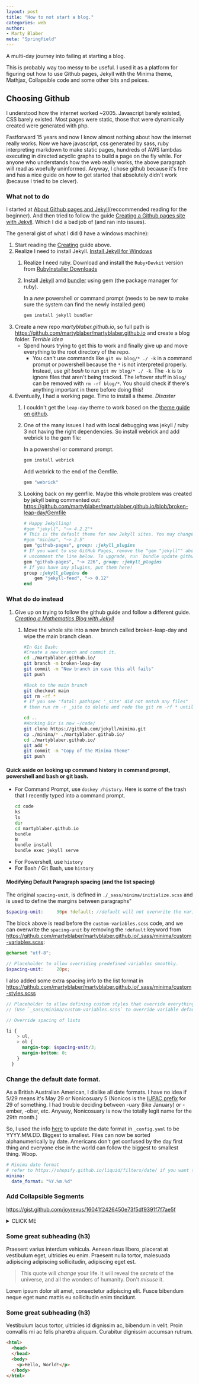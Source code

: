 ```yaml
---
layout: post
title: "How to not start a blog."
categories: web
author:
- Marty Blaber
meta: "Springfield"
---
```


A multi-day journey into failing at starting a blog.

This is probably way too messy to be useful. I used it as a platform for figuring out how to use Github pages, Jekyll with the Minima theme, Mathjax, Collapsible code and some other bits and peices. 

## Choosing Github

I understood how the internet worked ~2005. Javascript barely existed, CSS barely existed. Most pages were static, those that were dynamically created were generated with php. 

Fastforward 15 years and now I know almost nothing about how the internet really works. Now we have javascript, css generated by sass, ruby interpreting markdown to make static pages, hundreds of AWS lambdas executing in directed acyclic graphs to build a page on the fly while. For anyone who understands how the web really works, the above paragraph will read as woefully uninformed. Anyway, I chose github because it's free and has a nice guide on how to get started that absolutely didn't work (because I tried to be clever).

### What not to do

I started at [About Github pages and Jekyll][gj-about](reccommended reading for the beginner). And then tried to follow the guide [Creating a Github pages site with Jekyll][gj-create]. Which I did a bad job of (and ran into issues).

The general gist of what I did (I have a windows machine):
1. Start reading the [Creating][gj-create] guide above.
2. Realize I need to install Jekyll. [Install Jekyll for Windows][jekyll-install]
    1. Realize I need ruby. Download and install the `Ruby+Devkit` version from [RubyInstaller Downloads][ruby-downloads]
    2. Install [Jekyll][jekyll-install] amd [bundler][bundler] using gem (the package manager for ruby).
    
        In a *new* powershell or command prompt (needs to be new to make sure the system can find the newly installed *gem*)
        
        ```bash
        gem install jekyll bundler
        ```
3. Create a new repo *martyblaber.github.io*, so full path is https://github.com/martyblaber/martyblaber.github.io and create a blog folder. *Terrible Idea*
    - Spend hours trying to get this to work and finally give up and move everything to the root directory of the repo.
        - You can't use commands like `git mv blog/* ./ -k` in a command prompt or powershell because the `*` is not interpreted properly. Instead, use *git bash* to run `git mv blog/* ./ -k`. The `-k` is to ignore files that aren't being tracked. The leftover stuff in `blog/` can be removed with `rm -rf blog/*`. You should check if there's anything important in there before doing this!
4. Eventually, I had a working page. Time to install a theme. *Disaster*
    1. I couldn't get the `leap-day` theme to work based on the [theme guide on github][theme-github].
    2. One of the many issues I had with local debugging was jekyll / ruby 3 not having the right dependencies. So install webrick and add webrick to the gem file:

        In a powershell or command prompt.
        
        ```bash
        gem install webrick
        ```

        Add webrick to the end of the Gemfile.

        ```ruby    
        gem "webrick"
        ```
    3. Looking back on my gemfile. Maybe this whole problem was created by jekyll being commented out:
    <https://github.com/martyblaber/martyblaber.github.io/blob/broken-leap-day/Gemfile>
        ```ruby
        # Happy Jekylling!
        #gem "jekyll", "~> 4.2.2"*
        # This is the default theme for new Jekyll sites. You may change this to anything you like.
        #gem "minima", "~> 2.5"
        gem "github-pages", group: :jekyll_plugins
        # If you want to use GitHub Pages, remove the "gem "jekyll"" above and
        # uncomment the line below. To upgrade, run `bundle update github-pages`.
        gem "github-pages", "~> 226", group: :jekyll_plugins
        # If you have any plugins, put them here!
        group :jekyll_plugins do
            gem "jekyll-feed", "~> 0.12"
        end
        ```

### What do do instead

1. Give up on trying to follow the github guide and follow a different guide. <em>[Creating a Mathematics Blog with Jekyll][jekyll-math]</em>
    1. Move the whole site into a new branch called broken-leap-day and wipe the main branch clean.

        ```bash
        #In Git Bash:
        #Create a new branch and commit it.
        cd ./martyblaber.github.io/
        git branch -m broken-leap-day
        git commit -m "New branch in case this all fails"
        git push

        #Back to the main branch
        git checkout main
        git rm -rf *
        # If you see "fatal: pathspec '_site' did not match any files"
        # then run rm -r _site to delete and redo the git rm -rf * until there are no errors.

        cd ..
        #Working Dir is now ~/code/
        git clone https://github.com/jekyll/minima.git
        cp ./minima/* ./martyblaber.github.io/
        cd ./martyblaber.github.io/
        git add *
        git commit -m "Copy of the Minima theme"
        git push 
        ```

#### Quick aside on looking up command history in command prompt, powershell and bash or git bash.
- For Command Prompt, use `doskey /history`. Here is some of the trash that I recently typed into a command prompt.
    ```bat
    cd code
    ks
    ls
    dir
    cd martyblaber.github.io
    bundle
    N
    bundle install
    bundle exec jekyll serve
    ```
- For Powershell, use `history`
- For Bash / Git Bash, use `history`

#### Modifying Default Paragraph spacing (and the list spacing)
The original `spacing-unit`, is defined in `./_sass/minima/initialize.scss` and is used to define the margins between paragraphs"
```scss
$spacing-unit:     30px !default; //default will not overwrite the variable if it has already been defined. If spacing-unit is undefined when this code runs, then it will be assigned the value 30px.
```
The block above is read before the `custom-variables.scss` code, and we can overwrite the `spacing-unit` by removing the `!default` keyword from <https://github.com/martyblaber/martyblaber.github.io/_sass/minima/custom-variables.scss>:
```scss
@charset "utf-8";

// Placeholder to allow overriding predefined variables smoothly.
$spacing-unit:     20px;
```

I also added some extra spacing info to the list format in <https://github.com/martyblaber/martyblaber.github.io/_sass/minima/custom-styles.scss>
```scss
// Placeholder to allow defining custom styles that override everything else.
// (Use `_sass/minima/custom-variables.scss` to override variable defaults)

// Override spacing of lists

li {
    > ul,
    > ol {
      margin-top: $spacing-unit/3;
      margin-bottom: 0;
    }
  }
```

### Change the default date format.
As a British Australian American, I dislike all date formats. I have no idea if 5/29 means it's May 29 or Nonicosuary 5 (Nonicos is the [IUPAC prefix](https://files.eric.ed.gov/fulltext/ED611724.pdf) for 29 of something. I had trouble deciding between -uary (like January) or -ember, -ober, etc. Anyway, Nonicosuary is now the totally legit name for the 29th month.)

So, I used the info [here](https://shopify.github.io/liquid/filters/date/) to update the date format in `_config.yaml` to be YYYY.MM.DD. Biggest to smallest. Files can now be sorted alphanumerically by date. Americans don't get confused by the day first thing and everyone else in the world can follow the biggest to smallest thing. Woop.
```yaml
# Minima date format
# refer to https://shopify.github.io/liquid/filters/date/ if you want to customize this
minima:
  date_format: "%Y.%m.%d"
```

### Add Collapsible Segments

<https://gist.github.com/joyrexus/16041f2426450e73f5df9391f7f7ae5f>
<details><summary>CLICK ME</summary>
<p>

#### yes, even hidden code blocks!

```python
print("hello world!")
```

</p>
</details>



### Some great subheading (h3)

Praesent varius interdum vehicula. Aenean risus libero, placerat at vestibulum eget, ultricies eu enim. Praesent nulla tortor, malesuada adipiscing adipiscing sollicitudin, adipiscing eget est.

> This quote will *change* your life. It will reveal the <i>secrets</i> of the universe, and all the wonders of humanity. Don't <em>misuse</em> it.

Lorem ipsum dolor sit amet, consectetur adipiscing elit. Fusce bibendum neque eget nunc mattis eu sollicitudin enim tincidunt.

### Some great subheading (h3)

Vestibulum lacus tortor, ultricies id dignissim ac, bibendum in velit. Proin convallis mi ac felis pharetra aliquam. Curabitur dignissim accumsan rutrum.

```html
<html>
  <head>
  </head>
  <body>
    <p>Hello, World!</p>
  </body>
</html>
```



[gj-about]:    https://docs.github.com/en/pages/setting-up-a-github-pages-site-with-jekyll/about-github-pages-and-jekyll
[gj-create]:   https://docs.github.com/en/pages/setting-up-a-github-pages-site-with-jekyll/creating-a-github-pages-site-with-jekyll
[jekyll-install]: https://jekyllrb.com/docs/installation/windows/
[ruby-downloads]: https://rubyinstaller.org/downloads/
[bundler]:        https://bundler.io/
[theme-github]:   https://docs.github.com/en/pages/setting-up-a-github-pages-site-with-jekyll/adding-a-theme-to-your-github-pages-site-using-jekyll
[jekyll-math]: https://medium.com/coffee-in-a-klein-bottle/creating-a-mathematics-blog-with-jekyll-78cdee0339f3